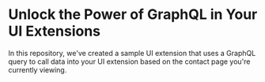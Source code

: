 # Unlock the Power of GraphQL in Your UI Extensions

In this repository, we've created a sample UI extension that uses a GraphQL query to call data into your UI extension based on the contact page you're currently viewing.

